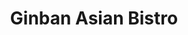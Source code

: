 ---
layout: place
title: Ginban Asian Bistro
permalink: /new-york/mamaroneck/ginban-asian-bistro.html
stateAbbr: NY
stateName: New York
cityName: Mamaroneck
seo:
  type: restaurant
  links: http://www.ginbanmamaroneck.com/
place_id: ChIJxy4YTYORwokRgd-fiNwNF3E
photos:
  - name: >-
      places/ChIJxy4YTYORwokRgd-fiNwNF3E/photos/AeeoHcLI-V8D_uU60Mc1NA9MyOhERD_FHvErd-AtgeCf8R_pb1AMKysSJhqezvBVIT7deK1NRP5rLUHeIucfNYgyeI-Yih847j8NWcRjiDGdMj7VkVPy3z-8--e5FZekasnJXC2Y3woRuJgN-evU0jhiMnlc6vsnhNIGthU5xBUqSH5pDwaNDbsBJRBTmO0f8Ld4hYtkTlqLNAkvoG-okL2k6OsEo1cXxdjkF7EpFxOVB8GYj525kp3EAtgb_kke3aT1MQsvfz4jiAyAU3dAOBmQ4mrAuwQvzRkDHW9hkqQig-bemw
    widthPx: 3024
    heightPx: 4032
    authorAttributions:
      - displayName: Ginban
        uri: https://maps.google.com/maps/contrib/100422079103541278879
        photoUri: >-
          https://lh3.googleusercontent.com/a/ACg8ocLX3m77q3yVDg9f2c-RcmSQJBv14Qi8uQ2xnRXp-6MXnK4Ex4c=s100-p-k-no-mo
    flagContentUri: >-
      https://www.google.com/local/imagery/report/?cb_client=maps_api_places.places_api&image_key=!1e10!2sAF1QipNtkH2Pp9i-AY36c1QcXHPvh7vVsQnfBIeeI9q5&hl=en-US
    googleMapsUri: >-
      https://www.google.com/maps/place//data=!3m4!1e2!3m2!1sAF1QipNtkH2Pp9i-AY36c1QcXHPvh7vVsQnfBIeeI9q5!2e10!4m2!3m1!1s0x89c291834d182ec7:0x71170ddc889fdf81
  - name: >-
      places/ChIJxy4YTYORwokRgd-fiNwNF3E/photos/AeeoHcIMZGwUw1d_HceUzPt-d3mWp8khSlY1_4s9SzvPq51PLy6ata_z8ZQgFghWiS05uXul2XpHJK0IXh1mh3WNT8uS1bB8mBPib0VnZ1DSTxtWT1AL7m1O5jDAjCx6QzwUgnpTVm7FCMsUD0ahoP1Ht_8shEMGP3TD2OOL28un1_EkZBpxIIijeyGfLMv5MzKzP_wOf7SS1ECs-QTjnmW6_xz6YDsT0HNQ-LB04Op13OSRfRIRKXhvf5C01T33nzDfdEkbNnuzRTYJlZ0Umfsb0m4LhnlxF32kj96L2cI-dS8gNQ
    widthPx: 3351
    heightPx: 2057
    authorAttributions:
      - displayName: Ginban
        uri: https://maps.google.com/maps/contrib/100422079103541278879
        photoUri: >-
          https://lh3.googleusercontent.com/a/ACg8ocLX3m77q3yVDg9f2c-RcmSQJBv14Qi8uQ2xnRXp-6MXnK4Ex4c=s100-p-k-no-mo
    flagContentUri: >-
      https://www.google.com/local/imagery/report/?cb_client=maps_api_places.places_api&image_key=!1e10!2sAF1QipMqKwEuX-Z8bxj2F7ge96uebSLR5pqw7OUwMNdY&hl=en-US
    googleMapsUri: >-
      https://www.google.com/maps/place//data=!3m4!1e2!3m2!1sAF1QipMqKwEuX-Z8bxj2F7ge96uebSLR5pqw7OUwMNdY!2e10!4m2!3m1!1s0x89c291834d182ec7:0x71170ddc889fdf81
  - name: >-
      places/ChIJxy4YTYORwokRgd-fiNwNF3E/photos/AeeoHcKAJBEIRmTK48tWdIXY4Ct7YeopTY16dawAPZb64dDM3TdtHGqQNHoWAB_cjTRqRxYaqGoQcFAu8JfDnKmTed0NKFzL9Rn_lEEjkzSJ0e4yBYtrlPbyHJK-kqKf13xvsq28Q7oCVBBsJUN6ynrcEeQhEXuz_xfCU6vV_9sLlPLyAiSB54Nl7O260zqi9A82Zjd9KnZ0ydYIrFIbD3F8eiQ1dN4y9Nvou1K0qcwVRLz0JK4W1U9tfbA0qTNOLF9vq57M3SlTgfIoV7YkfObelI_adegwFyFxBNI-n0mltTtl48x9n4m6Ff7pqgtBx79Dg5_128nO_GnPITEy131FsvHB8wDo_83iUVtSk4HIdB1tU5iOmWlsS3Y25gk6BHuQ6HMKc1tALySvLNh_0qH29s8lbgS76ovrjkk-NYmr5mBBs9QI
    widthPx: 4032
    heightPx: 3024
    authorAttributions:
      - displayName: jason li
        uri: https://maps.google.com/maps/contrib/106627859514101171577
        photoUri: >-
          https://lh3.googleusercontent.com/a/ACg8ocJPvqM5rxcZN6WmzncTrWVkCXzKNFT5Yp7lWyP5lIFqZDTagg=s100-p-k-no-mo
    flagContentUri: >-
      https://www.google.com/local/imagery/report/?cb_client=maps_api_places.places_api&image_key=!1e10!2sCIHM0ogKEICAgID1goyUwgE&hl=en-US
    googleMapsUri: >-
      https://www.google.com/maps/place//data=!3m4!1e2!3m2!1sCIHM0ogKEICAgID1goyUwgE!2e10!4m2!3m1!1s0x89c291834d182ec7:0x71170ddc889fdf81
  - name: >-
      places/ChIJxy4YTYORwokRgd-fiNwNF3E/photos/AeeoHcI6H0pWT_6izGMWbY7kZxMYeAid3k2rDrzgU6IEw_jKLRuLoTHmI9wa6m_nUN0DN5O3txjoliBa8RbRWddsE6JI5rnBgHMejNiaVaYuGRxNqkXvGYaCGN4tFmaxUzyD71KfQ7Dm48cwj1ef0ZdkAYINEur9Kkq7cJejUxkvXiJ5D04qnEfQiFT356hwcgCslJ947eV1P0kCTb_1ls_1-gdHCdKPO6P0yV6ARBF_V96bdMGhiWscwUwm_9PT6HuDy6FmP8e_m-OtRYf6C-JhJqh6c5VfyhS7roMpSPUMpRrfugyt__aE2KIJWTolEP9e4gYYFyUa2kn68YSqDGRooII3woB94WB4DsrGOKahjBKoKTI7275ZQYtnDhiob-DSIOjpizYZLHhm8DocfnvexvD0yn4E1pUjhhJNe_gv9XLo8v4
    widthPx: 4032
    heightPx: 3024
    authorAttributions:
      - displayName: Christine Gregg
        uri: https://maps.google.com/maps/contrib/114869355555973787133
        photoUri: >-
          https://lh3.googleusercontent.com/a-/ALV-UjUqNERukh18kHB-HoCCmBuZnIyAppr4KfQQ42LxF2qxWFT5d2-0=s100-p-k-no-mo
    flagContentUri: >-
      https://www.google.com/local/imagery/report/?cb_client=maps_api_places.places_api&image_key=!1e10!2sCIHM0ogKEICAgIDrs-7i-AE&hl=en-US
    googleMapsUri: >-
      https://www.google.com/maps/place//data=!3m4!1e2!3m2!1sCIHM0ogKEICAgIDrs-7i-AE!2e10!4m2!3m1!1s0x89c291834d182ec7:0x71170ddc889fdf81
  - name: >-
      places/ChIJxy4YTYORwokRgd-fiNwNF3E/photos/AeeoHcKbVbJd5xweo3_xK2tAjRlr6L7_Y4st1KukEzk0uQ7A3uANTvfOdnHSGsAr7nUooioPR3xqYpVS2Ro7vXFHtSj9IBYime1L6xDIfAfUh51rFITTJX0fAjeuutTQxekXLSzt_LXqQ9nnev5GsJMLxec6VcXa9Jzxs9Qw6eHqrs1Xtd3nVAEtEuHoBTpcy56hFb7hyjWyPd8_6C94-ERbAfr_S5kzja8TKfKkubN8RP1-NYaoSFhO_j_m6uqng-VSuY5cLZPW_FXNKP0RNi2mj2XarqjrDrDtKZA0iFt89bZNPnRRjsgvwd2T7gu4Jj_BT7Vf1vo4zvXaoj5X5OaHnouSmCC6vjza2JkeNJjSyN6PzQwj4iDidxSnoevWquXySrHfPu3nScr6FY8gRH1HJzNa8iXT1xrubnpcPbWrZY1aYvs
    widthPx: 4000
    heightPx: 3000
    authorAttributions:
      - displayName: KC Choi
        uri: https://maps.google.com/maps/contrib/102587242510383059186
        photoUri: >-
          https://lh3.googleusercontent.com/a-/ALV-UjWTBGcR9F3i_H-xjc6yYo_p4chWxQREuFCPNA6dksQhR3oDfaj-Og=s100-p-k-no-mo
    flagContentUri: >-
      https://www.google.com/local/imagery/report/?cb_client=maps_api_places.places_api&image_key=!1e10!2sCIHM0ogKEICAgIDbktWJkAE&hl=en-US
    googleMapsUri: >-
      https://www.google.com/maps/place//data=!3m4!1e2!3m2!1sCIHM0ogKEICAgIDbktWJkAE!2e10!4m2!3m1!1s0x89c291834d182ec7:0x71170ddc889fdf81
  - name: >-
      places/ChIJxy4YTYORwokRgd-fiNwNF3E/photos/AeeoHcIH8wsXM7FiJB53boW5L0NrVP2YppC3yoeSKRqT45ySrX966Im5flOsGc-lFk3TO6AT4qLdLsSG12AgQtoPyS6uRGsxnh_dBXRObtiNLYRPAdz7SPx8EGRGmtF-WYjPTF-lg-IP0N-FB1N1ddmAzDqJ6VMWFk32voTIpsbjWbo1X9NAbHpnKpp1porTtrPLuEiUHPGJX1uzV3tN0UP1dVEC8b0vAz4-dZBfQTXRYpRpCv9BNDiyXURi0bAPCkz-4FQ3Gh-FBD27bLQ8SLnsYLA1ysmN_6wU1zSZOKlFz45dXU6hSQMYWZFAM8BaXrqrpZncmby3i9YA2eqKw6JVc0e44wuxlJdvamulxa3WaPH2ZtXImrc_8Vn1IrAcmTzDTFVS_8cJqWWJc9qw2L4owXLIAxjkp7tF7EUrK6WvBR8
    widthPx: 3072
    heightPx: 4080
    authorAttributions:
      - displayName: Alexandra Brown
        uri: https://maps.google.com/maps/contrib/101395179553450448023
        photoUri: >-
          https://lh3.googleusercontent.com/a-/ALV-UjX0jNFenqerctuiVNfolEvTbJtZW4xGWCuE97Z5XIihVOohNYg2=s100-p-k-no-mo
    flagContentUri: >-
      https://www.google.com/local/imagery/report/?cb_client=maps_api_places.places_api&image_key=!1e10!2sCIHM0ogKEICAgICZo_OUbA&hl=en-US
    googleMapsUri: >-
      https://www.google.com/maps/place//data=!3m4!1e2!3m2!1sCIHM0ogKEICAgICZo_OUbA!2e10!4m2!3m1!1s0x89c291834d182ec7:0x71170ddc889fdf81
  - name: >-
      places/ChIJxy4YTYORwokRgd-fiNwNF3E/photos/AeeoHcJTITS5rsRxpvFQ12_PxusoiHfm6D-dfLBZ3Bm8dSjH28BIAx8yCtYcoQsztSUoGY9qtbqEgO6amAOxuUcnogO-811kkAsUJz0SOB0sXzF5DTvZvXfWxEixaq1I6Z8jD3qUkS7sXctcJ5YmmAFShUPegCO_HivTs9RBWu8NweEiC2bOduVSdYZWnWXdOspZhGWLHOdvywBNgk1dMm94gx6ISzqDwsIlm5PjCtIHvPn3KZPtHGY3xPZGfa76qi1BYdoBWadrqednegeUzuRrsOrBMzhIxOYjpdNmjYPhNk1xGdkf72zMLVdE60za00eotu9Pgdkha0Uu8he7ivKMzKLRv6jYJdvivnoGLS75TQI-enAevBhwFp2v95o5yJ3_tZMv_T81k9-tx9dyg2pWabnu5cKGU7Op19hqPu6a4LY
    widthPx: 3024
    heightPx: 4032
    authorAttributions:
      - displayName: Tracy
        uri: https://maps.google.com/maps/contrib/117671520966342932843
        photoUri: >-
          https://lh3.googleusercontent.com/a-/ALV-UjXUnsOznmgSvoSbCFdbl2K-t4vAyujw7FtqzLONwhP8W3KbhHZrDg=s100-p-k-no-mo
    flagContentUri: >-
      https://www.google.com/local/imagery/report/?cb_client=maps_api_places.places_api&image_key=!1e10!2sCIHM0ogKEICAgICd9POsBQ&hl=en-US
    googleMapsUri: >-
      https://www.google.com/maps/place//data=!3m4!1e2!3m2!1sCIHM0ogKEICAgICd9POsBQ!2e10!4m2!3m1!1s0x89c291834d182ec7:0x71170ddc889fdf81
  - name: >-
      places/ChIJxy4YTYORwokRgd-fiNwNF3E/photos/AeeoHcKI962rM1fsunedmdcv7JoBHVZzxzitF67bfxmRTdx-a7V8tosnVoOopwMOuUo66YbU2ACroCxp0Xo-H0zUBjhZ90YbG3HPrG0fyG_IMAD_HTgPogzVTE4euZ00FVv-fybQCsXGmoqCMoBCrV0SmgKi3a9IQGXcCgMCYy-9NFT1Dqqg3X16Vx3Cc8Dt9SAH-LWQ1xIqEEvAW4ma5VQHBx_0NspZvtsgoCNAYwc0pMNa9zxBq-7EVw9HIwnu2VF-1GIEj0TnGUuopgJkzIIqsMTGcOYsDiQTTvv-fnEoPj1g5eZmEj6LuHdi8Xb23jSHzSBPbeNZekh1ck53m56bMp861Xe77i1FouKX2j7z0hb3aRoKN1GS7-nM_ckIHD5oNo98OZ6Ta4CYE4CREhJ6BKSEK38m1n_cfaiLmIeOq_fJmg
    widthPx: 4032
    heightPx: 3024
    authorAttributions:
      - displayName: Cary Simond
        uri: https://maps.google.com/maps/contrib/114317440572309088486
        photoUri: >-
          https://lh3.googleusercontent.com/a/ACg8ocJZAS5FmrAdVcxyoO9hnuktwd8tTi3M41XXi3x1w-xb1-hatQ=s100-p-k-no-mo
    flagContentUri: >-
      https://www.google.com/local/imagery/report/?cb_client=maps_api_places.places_api&image_key=!1e10!2sCIHM0ogKEICAgID429aMGw&hl=en-US
    googleMapsUri: >-
      https://www.google.com/maps/place//data=!3m4!1e2!3m2!1sCIHM0ogKEICAgID429aMGw!2e10!4m2!3m1!1s0x89c291834d182ec7:0x71170ddc889fdf81
  - name: >-
      places/ChIJxy4YTYORwokRgd-fiNwNF3E/photos/AeeoHcIIFuIA4lKHJtz47tN4S-3IAsk2YllX7pNvnkj6h9UKM-dVg3iDW4A_JjWb5Ft--3dh0UEbjJi7wI31Qt3UjT_XxCTJujWObQKL7HnwJ8lkMELZA0NtETcGyfEje8MH4Fa8-QgxdnnNv--KfJTX3dFn-5w7lvv6geGq2TlnykSwvKlQofkLcGk8KDLt6XC7KkRgkpAHn6HTVQ1HIc3H_9VcnkaQds0HlBvfcCixOgA6X4HSy0Ib3lk0V0kBnrw0mwd7PCJmK2K3W9WbOoYy1Vxswx1SG950Otp7oOBMOXYRrQ
    widthPx: 2056
    heightPx: 1536
    authorAttributions:
      - displayName: Ginban
        uri: https://maps.google.com/maps/contrib/100422079103541278879
        photoUri: >-
          https://lh3.googleusercontent.com/a/ACg8ocLX3m77q3yVDg9f2c-RcmSQJBv14Qi8uQ2xnRXp-6MXnK4Ex4c=s100-p-k-no-mo
    flagContentUri: >-
      https://www.google.com/local/imagery/report/?cb_client=maps_api_places.places_api&image_key=!1e10!2sAF1QipN7HbmNxGb9t4MRbjZk_uCjTNEMUt4l7UHQMk7D&hl=en-US
    googleMapsUri: >-
      https://www.google.com/maps/place//data=!3m4!1e2!3m2!1sAF1QipN7HbmNxGb9t4MRbjZk_uCjTNEMUt4l7UHQMk7D!2e10!4m2!3m1!1s0x89c291834d182ec7:0x71170ddc889fdf81
  - name: >-
      places/ChIJxy4YTYORwokRgd-fiNwNF3E/photos/AeeoHcLFYg6eJN_jT_tgMpWAM_R8Hx2xRvA3hbKeA5LWg_9B3WGm4QfNs1QVSumVQoBXWCRrXF1clVkNV3jIb9TfF2du_2ju6xJJw1LXdUPsC_gjlmhp9Impo9OxDEMdQGu36JKU1F0zj9GaG0QSR--alvu-9Gb5qPdWsAxjKZHZi0WxYJYKpoYQzREanyfKEIH9sqWCh01rGpSAQ5gG15sFKiYQ7hICYFt6IBcnWUCm7W-btad88pXNkSuXu3u1G7Sz68e5eV5otQfVV-zT36XiYqB_QVQs9WUNS4UODoHU0-XjQe3rdbho33jaojNAs5R7Q19vfKPn2GacBLLmQCs2Rw6xIAMhA0CI4sz2lsDw48PlXDa-8S7V6rHXxG51t0CdesTFA5rZ7_X58qEv5D230c1Ss-v6Te8mNPNjTvd7uYesRHiw
    widthPx: 3024
    heightPx: 4032
    authorAttributions:
      - displayName: Raymond Chu
        uri: https://maps.google.com/maps/contrib/105340734849144282566
        photoUri: >-
          https://lh3.googleusercontent.com/a-/ALV-UjU4BStX3DXrQpZqyTwH2iC1k7yS6DDJTrwAfaZdtKfuVFCaeSSceg=s100-p-k-no-mo
    flagContentUri: >-
      https://www.google.com/local/imagery/report/?cb_client=maps_api_places.places_api&image_key=!1e10!2sCIHM0ogKEICAgIDOpJCQsAE&hl=en-US
    googleMapsUri: >-
      https://www.google.com/maps/place//data=!3m4!1e2!3m2!1sCIHM0ogKEICAgIDOpJCQsAE!2e10!4m2!3m1!1s0x89c291834d182ec7:0x71170ddc889fdf81
address: 421 Mamaroneck Ave, Mamaroneck, NY 10543, USA
street: 421 Mamaroneck Ave
city: Mamaroneck
state: NY
zip: '10543'
country: USA
neighborhood: null
latitude: '40.952210'
longitude: '-73.736155'
accessibility_options:
  wheelchairAccessibleParking: true
  wheelchairAccessibleEntrance: true
  wheelchairAccessibleRestroom: true
  wheelchairAccessibleSeating: true
business_status: OPERATIONAL
name: Ginban Asian Bistro
google_maps_links:
  directionsUri: >-
    https://www.google.com/maps/dir//''/data=!4m7!4m6!1m1!4e2!1m2!1m1!1s0x89c291834d182ec7:0x71170ddc889fdf81!3e0
  placeUri: https://maps.google.com/?cid=8148997291586346881
  writeAReviewUri: >-
    https://www.google.com/maps/place//data=!4m3!3m2!1s0x89c291834d182ec7:0x71170ddc889fdf81!12e1
  reviewsUri: >-
    https://www.google.com/maps/place//data=!4m4!3m3!1s0x89c291834d182ec7:0x71170ddc889fdf81!9m1!1b1
  photosUri: >-
    https://www.google.com/maps/place//data=!4m3!3m2!1s0x89c291834d182ec7:0x71170ddc889fdf81!10e5
primary_type: Japanese Restaurant
opening_hours:
  regular: null
  current: null
secondary_opening_hours:
  regular:
    weekdayDescriptions: null
    type: null
  current:
    weekdayDescriptions: null
    type: null
phone: (914) 777-8889
price_level: PRICE_LEVEL_MODERATE
price_range: $20 &ndash; $30
rating: '4.4'
rating_count: 0
website: http://www.ginbanmamaroneck.com/
description: >-
  Explore Ginban Asian Bistro in Mamaroneck, NY$$$Ginban Asian Bistro in
  Mamaroneck, NY, stands out as a welcoming spot for enjoying authentic Japanese
  flavors in a relaxed setting. This cozy restaurant boasts an extensive
  selection of dishes, including fresh sushi rolls, hibachi favorites, and
  teriyaki options that highlight the best of Japanese cuisine. With its
  accessible features like wheelchair-friendly entrances and seating, it's
  designed to accommodate a variety of diners seeking sushi restaurants near
  them. The unassuming storefront opens into a blue-lit room that creates an
  inviting ambiance, perfect for casual meals or intimate gatherings. Whether
  you're exploring sushi places near me or craving top-rated Japanese fare, this
  bistro offers a balanced menu at moderate prices, making it a go-to choice for
  flavorful dining experiences.
generative_summary: >-
  Explore Ginban Asian Bistro in Mamaroneck, NY$$$Ginban Asian Bistro in
  Mamaroneck, NY, stands out as a welcoming spot for enjoying authentic Japanese
  flavors in a relaxed setting. This cozy restaurant boasts an extensive
  selection of dishes, including fresh sushi rolls, hibachi favorites, and
  teriyaki options that highlight the best of Japanese cuisine. With its
  accessible features like wheelchair-friendly entrances and seating, it's
  designed to accommodate a variety of diners seeking sushi restaurants near
  them. The unassuming storefront opens into a blue-lit room that creates an
  inviting ambiance, perfect for casual meals or intimate gatherings. Whether
  you're exploring sushi places near me or craving top-rated Japanese fare, this
  bistro offers a balanced menu at moderate prices, making it a go-to choice for
  flavorful dining experiences.
generative_disclosure: Summarized by AI using the Grok-3-Mini model.
reviews:
  - name: >-
      places/ChIJxy4YTYORwokRgd-fiNwNF3E/reviews/ChdDSUhNMG9nS0VJQ0FnTURBd09qQzRBRRAB
    relativePublishTimeDescription: 2 months ago
    rating: 5
    text:
      text: >-
        Came here for the first time for dinner. We shared the Toro scallion
        roll, crunchy spicy salmon roll, and chicken curry ramen. Everything was
        insanely delicious, fresh, and flavorful. I really like the atmosphere
        too.
      languageCode: en
    originalText:
      text: >-
        Came here for the first time for dinner. We shared the Toro scallion
        roll, crunchy spicy salmon roll, and chicken curry ramen. Everything was
        insanely delicious, fresh, and flavorful. I really like the atmosphere
        too.
      languageCode: en
    authorAttribution:
      displayName: Kimarie Yap
      uri: https://www.google.com/maps/contrib/109326812256199155413/reviews
      photoUri: >-
        https://lh3.googleusercontent.com/a-/ALV-UjU1_eMe22HJs6Td-_KLGAjDnKz4FYCe3gOQT-MAYA1tQy1qIN7b1A=s128-c0x00000000-cc-rp-mo-ba2
    publishTime: '2025-02-06T02:25:19.771969Z'
    flagContentUri: >-
      https://www.google.com/local/review/rap/report?postId=ChdDSUhNMG9nS0VJQ0FnTURBd09qQzRBRRAB&d=17924085&t=1
    googleMapsUri: >-
      https://www.google.com/maps/reviews/data=!4m6!14m5!1m4!2m3!1sChdDSUhNMG9nS0VJQ0FnTURBd09qQzRBRRAB!2m1!1s0x89c291834d182ec7:0x71170ddc889fdf81
  - name: >-
      places/ChIJxy4YTYORwokRgd-fiNwNF3E/reviews/ChdDSUhNMG9nS0VJQ0FnSUNaMjdTMnhnRRAB
    relativePublishTimeDescription: a year ago
    rating: 5
    text:
      text: >-
        Consistently good avocados and fish!! The owner and son are very nice
        and hospitable. The space is very clean, food comes out quickly,  and
        waters refilled without having to ask! Love coming here and glad to have
        our sushi spot in the area. Also dog friendly on the patio. Their lunch
        specials are a great value too.
      languageCode: en
    originalText:
      text: >-
        Consistently good avocados and fish!! The owner and son are very nice
        and hospitable. The space is very clean, food comes out quickly,  and
        waters refilled without having to ask! Love coming here and glad to have
        our sushi spot in the area. Also dog friendly on the patio. Their lunch
        specials are a great value too.
      languageCode: en
    authorAttribution:
      displayName: Topazio R
      uri: https://www.google.com/maps/contrib/102552163840802870462/reviews
      photoUri: >-
        https://lh3.googleusercontent.com/a-/ALV-UjVNIIhEvOlWh61aRjdQ_62fTdh_TETLgz4AdJsVO4b0DoRGIM4p=s128-c0x00000000-cc-rp-mo-ba3
    publishTime: '2023-09-18T19:05:22.724252Z'
    flagContentUri: >-
      https://www.google.com/local/review/rap/report?postId=ChdDSUhNMG9nS0VJQ0FnSUNaMjdTMnhnRRAB&d=17924085&t=1
    googleMapsUri: >-
      https://www.google.com/maps/reviews/data=!4m6!14m5!1m4!2m3!1sChdDSUhNMG9nS0VJQ0FnSUNaMjdTMnhnRRAB!2m1!1s0x89c291834d182ec7:0x71170ddc889fdf81
  - name: >-
      places/ChIJxy4YTYORwokRgd-fiNwNF3E/reviews/ChdDSUhNMG9nS0VJQ0FnSUNabzdPWjVnRRAB
    relativePublishTimeDescription: a year ago
    rating: 5
    text:
      text: >-
        You will always get a solid meal at Ginban. Consistently fresh and tasty
        sushi. Hot dishes are also flavorful. The menu has a nice balance of
        offering, not overwhelming in options but ample choices for everyone to
        find a favorite. All the wait staff is excellent and of particular note
        Thomas is personable, kind and helpful. He knows our family by name and
        makes us feel more than welcome every time we come which is several
        times a month.
      languageCode: en
    originalText:
      text: >-
        You will always get a solid meal at Ginban. Consistently fresh and tasty
        sushi. Hot dishes are also flavorful. The menu has a nice balance of
        offering, not overwhelming in options but ample choices for everyone to
        find a favorite. All the wait staff is excellent and of particular note
        Thomas is personable, kind and helpful. He knows our family by name and
        makes us feel more than welcome every time we come which is several
        times a month.
      languageCode: en
    authorAttribution:
      displayName: Alexandra Brown
      uri: https://www.google.com/maps/contrib/101395179553450448023/reviews
      photoUri: >-
        https://lh3.googleusercontent.com/a-/ALV-UjX0jNFenqerctuiVNfolEvTbJtZW4xGWCuE97Z5XIihVOohNYg2=s128-c0x00000000-cc-rp-mo-ba4
    publishTime: '2023-09-17T04:30:12.453639Z'
    flagContentUri: >-
      https://www.google.com/local/review/rap/report?postId=ChdDSUhNMG9nS0VJQ0FnSUNabzdPWjVnRRAB&d=17924085&t=1
    googleMapsUri: >-
      https://www.google.com/maps/reviews/data=!4m6!14m5!1m4!2m3!1sChdDSUhNMG9nS0VJQ0FnSUNabzdPWjVnRRAB!2m1!1s0x89c291834d182ec7:0x71170ddc889fdf81
  - name: >-
      places/ChIJxy4YTYORwokRgd-fiNwNF3E/reviews/ChZDSUhNMG9nS0VJQ0FnSURtby1LbkZ3EAE
    relativePublishTimeDescription: 2 years ago
    rating: 5
    text:
      text: >-
        Update June 2022: Just came back and brought friends with us since we
        enjoyed it so much last time. We ordered the tom yam soup, rock shrimp
        tempura, crispy calamari, pepper tuna tataki, yellowtail jalapeño pizza,
        and sashimi ceviche as appetizers to share and they were all delicious.
        For entrees we ordered the sushi and sashimi combo, dancing dragon roll
        and spicy girl roll, toro sushi and eel sushi, teriyaki steak, grilled
        Chilean sea bass, and pad Thai and udon which we enjoyed last time. The
        food is really good and the quality is the same if not better than last
        time. The manager Thomas made sure we had a great time and checked in
        with us to make sure we were enjoying our meal and we really did. Highly
        recommend!


        Original review from February 2022: Very spacious and nicely furnished
        sushi restaurant. The sushi rolls were delicious, nicely wrapped and
        presented. The sashimi was also very fresh. We also ordered the pad thai
        and udon and they were also delicious. Highly recommend if you are in
        the area, the atmosphere is also perfect for date night.
      languageCode: en
    originalText:
      text: >-
        Update June 2022: Just came back and brought friends with us since we
        enjoyed it so much last time. We ordered the tom yam soup, rock shrimp
        tempura, crispy calamari, pepper tuna tataki, yellowtail jalapeño pizza,
        and sashimi ceviche as appetizers to share and they were all delicious.
        For entrees we ordered the sushi and sashimi combo, dancing dragon roll
        and spicy girl roll, toro sushi and eel sushi, teriyaki steak, grilled
        Chilean sea bass, and pad Thai and udon which we enjoyed last time. The
        food is really good and the quality is the same if not better than last
        time. The manager Thomas made sure we had a great time and checked in
        with us to make sure we were enjoying our meal and we really did. Highly
        recommend!


        Original review from February 2022: Very spacious and nicely furnished
        sushi restaurant. The sushi rolls were delicious, nicely wrapped and
        presented. The sashimi was also very fresh. We also ordered the pad thai
        and udon and they were also delicious. Highly recommend if you are in
        the area, the atmosphere is also perfect for date night.
      languageCode: en
    authorAttribution:
      displayName: Raymond Chu
      uri: https://www.google.com/maps/contrib/105340734849144282566/reviews
      photoUri: >-
        https://lh3.googleusercontent.com/a-/ALV-UjU4BStX3DXrQpZqyTwH2iC1k7yS6DDJTrwAfaZdtKfuVFCaeSSceg=s128-c0x00000000-cc-rp-mo-ba4
    publishTime: '2022-06-27T23:45:25.844956Z'
    flagContentUri: >-
      https://www.google.com/local/review/rap/report?postId=ChZDSUhNMG9nS0VJQ0FnSURtby1LbkZ3EAE&d=17924085&t=1
    googleMapsUri: >-
      https://www.google.com/maps/reviews/data=!4m6!14m5!1m4!2m3!1sChZDSUhNMG9nS0VJQ0FnSURtby1LbkZ3EAE!2m1!1s0x89c291834d182ec7:0x71170ddc889fdf81
  - name: >-
      places/ChIJxy4YTYORwokRgd-fiNwNF3E/reviews/ChdDSUhNMG9nS0VJQ0FnSURRbGZhaG53RRAB
    relativePublishTimeDescription: 7 years ago
    rating: 4
    text:
      text: >-
        One of the best Sushi restaurant in Westchester county. Very fresh and
        great selection of Japanese food.  The sushi are wonderfully prepared.
        Attentive services and soothing atmosphere are great combination of a
        perfect dinner. Thomas can really help to improve the perfect dinning
        experience.
      languageCode: en
    originalText:
      text: >-
        One of the best Sushi restaurant in Westchester county. Very fresh and
        great selection of Japanese food.  The sushi are wonderfully prepared.
        Attentive services and soothing atmosphere are great combination of a
        perfect dinner. Thomas can really help to improve the perfect dinning
        experience.
      languageCode: en
    authorAttribution:
      displayName: Cary Simond
      uri: https://www.google.com/maps/contrib/114317440572309088486/reviews
      photoUri: >-
        https://lh3.googleusercontent.com/a/ACg8ocJZAS5FmrAdVcxyoO9hnuktwd8tTi3M41XXi3x1w-xb1-hatQ=s128-c0x00000000-cc-rp-mo-ba5
    publishTime: '2017-09-03T04:38:18.237Z'
    flagContentUri: >-
      https://www.google.com/local/review/rap/report?postId=ChdDSUhNMG9nS0VJQ0FnSURRbGZhaG53RRAB&d=17924085&t=1
    googleMapsUri: >-
      https://www.google.com/maps/reviews/data=!4m6!14m5!1m4!2m3!1sChdDSUhNMG9nS0VJQ0FnSURRbGZhaG53RRAB!2m1!1s0x89c291834d182ec7:0x71170ddc889fdf81
review_summary: >-
  Insights from Recent Feedback$$$Visitors to this sushi spot often rave about
  the consistently fresh and flavorful dishes that make every bite a delight.
  Many highlight the great variety of options, from tasty sushi rolls to
  satisfying hot entrees, providing excellent value for those looking for
  reliable Japanese places near me. The atmosphere comes across as clean and
  comfortable, with quick service that enhances the overall enjoyment without
  any fuss. Folks appreciate the welcoming vibe and thoughtful touches like
  prompt refills, contributing to a positive repeat experience. Overall, it's
  clear that this location delivers a solid meal that keeps customers coming
  back for more, earning it high marks as one of the best sushi restaurants
  around.
review_disclosure: Summarized by AI using the Grok-3-Mini model.
parking_options:
  valetParking: false
payment_options:
  acceptsCreditCards: true
  acceptsDebitCards: true
  acceptsCashOnly: false
  acceptsNfc: true
allow_dogs: null
curbside_pickup: false
delivery: true
dine_in: true
good_for_children: true
good_for_groups: true
good_for_sports: null
live_music: false
menu_for_children: true
outdoor_seating: false
reservable: true
restroom: true
serves_beer: true
serves_breakfast: false
serves_brunch: null
serves_cocktails: true
serves_coffee: true
serves_dinner: true
serves_dessert: true
serves_lunch: true
serves_vegetarian_food: true
serves_wine: true
takeout: true
update_category: pro
places_description: >-
  Sushi & Asian fare is served in a hip, blue-lit room behind a modest
  storefront facade.

---
